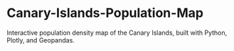 # Canary-Islands-Population-Map
Interactive population density map of the Canary Islands, built with Python, Plotly, and Geopandas.

